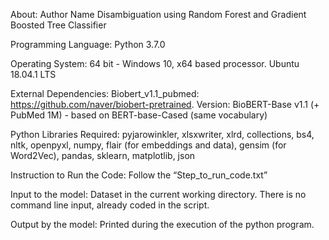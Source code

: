 About: Author Name Disambiguation using Random Forest and Gradient Boosted Tree Classifier

Programming Language: Python 3.7.0

Operating System: 64 bit - Windows 10, x64 based processor. Ubuntu 18.04.1 LTS

External Dependencies: Biobert_v1.1_pubmed: https://github.com/naver/biobert-pretrained. Version: BioBERT-Base v1.1 (+ PubMed 1M) - based on BERT-base-Cased (same vocabulary)

Python Libraries Required: pyjarowinkler, xlsxwriter, xlrd, collections, bs4, nltk, openpyxl, numpy, flair (for embeddings and data), gensim (for Word2Vec), pandas, sklearn, matplotlib, json

Instruction to Run the Code: Follow the “Step_to_run_code.txt”

Input to the model: Dataset in the current working directory. There is no command line input, already coded in the script.

Output by the model: Printed during the execution of the python program.
